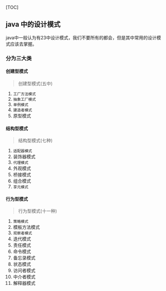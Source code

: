 [TOC]
## java 中的设计模式
java中一般认为有23中设计模式，我们不要所有的都会，但是其中常用的设计模式应该去掌握。
### 分为三大类
#### 创建型模式
> 创建型模式(五中)
1. `工厂方法模式`
2. `抽象工厂模式`
3. `单例模式`
4. `建造者模式`
5. 原型模式
#### 结构型模式
> 结构型模式(七种)
1. `适配器模式`
2. 装饰器模式
3. `代理模式`
4. 外观模式
5. 桥接模式
6. 组合模式
7. `享元模式`

#### 行为型模式
> 行为型模式(十一种)
1. `策略模式`
2. 模板方法模式
3. `观察者模式`
4. 迭代模式
5. 责任模式
6. 命令模式
7. 备忘录模式
8. 状态模式
9. 访问者模式
10. 中介者模式
11. 解释器模式

